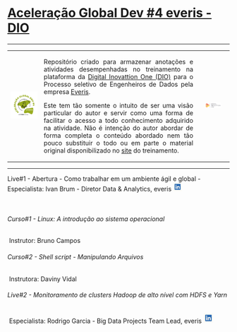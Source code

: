 # **<u>Aceleração Global Dev #4 everis - DIO</u>**

------
<table style="width: 100%">
  <col style="width: 15%">
  <col style="width: 70%">
  <col style="width: 15%">
  <tr>
    <td>
      <p align="center">
        <img src="/img/logo_aceleracao_everis.png" alt="logo_aceleracao_everis" width="300%" />
      </p>
    </td>
    <td>
      <p align="justify">
        Repositório criado para armazenar anotações e atividades desempenhadas no treinamento na plataforma da <a href="https://digitalinnovation.one/" target="_blank">Digital Inovattion One (DIO)</a> para o Processo seletivo de Engenheiros de Dados pela empresa <a href="https://www.everis.com/brazil" target="_blank">Everis</a>.
      </p>
      <p align="justify">
        Este tem tão somente o intuito de ser uma visão particular do autor e servir como uma forma de facilitar o acesso a todo conhecimento adquirido na atividade. Não é intenção do autor abordar de forma completa o conteúdo abordado nem tão pouco substituir o todo ou em parte o material original disponibilizado no <a href="https://web.digitalinnovation.one/acceleration/aceleracao-global-dev-4-everis?tab=path" target="_blank">site</a> do treinamento.
      </p>
    </td>
    <td>
      <p align="center">
        <img src="./img/logo_dio.png" alt="logo_dio" width="60%" />
      </p>  
    </td>
  </tr>
</table>



------

<p>
  Live#1 - Abertura - Como trabalhar em um ambiente ágil e global - Especialista: Ivan Brum - Diretor Data & Analytics, everis <a href="https://www.linkedin.com/in/ivan-brum-960358/" target="_blank"><img src="/img/logo_likedin.jpg" alt="logo_likedin" width="20" height="20" /></a>
</p>



​		       

###### Curso#1 - Linux: A introdução ao sistema operacional

​		           Instrutor: Bruno Campos

###### Curso#2 - Shell script - Manipulando Arquivos

​		           Instrutora: Daviny Vidal

###### Live#2 - Monitoramento de clusters Hadoop de alto nível com HDFS e Yarn

​		         Especialista: Rodrigo Garcia - Big Data Projects Team Lead, everis [<img src=".\img\logo_likedin.jpg" alt="logo_likedin" style="zoom:10%;" />](https://www.linkedin.com/in/rodsantosg/)



 

